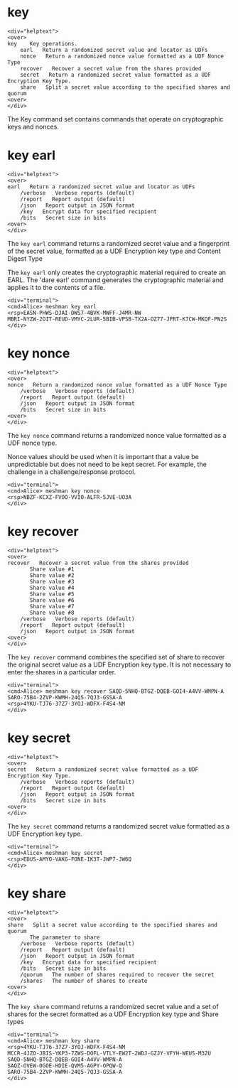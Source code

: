 
# key

~~~~
<div="helptext">
<over>
key    Key operations.
    earl   Return a randomized secret value and locator as UDFs
    nonce   Return a randomized nonce value formatted as a UDF Nonce Type
    recover   Recover a secret value from the shares provided
    secret   Return a randomized secret value formatted as a UDF Encryption Key Type.
    share   Split a secret value according to the specified shares and quorum
<over>
</div>
~~~~

The Key command set contains commands that operate on cryptographic keys and
nonces.

# key earl

~~~~
<div="helptext">
<over>
earl   Return a randomized secret value and locator as UDFs
    /verbose   Verbose reports (default)
    /report   Report output (default)
    /json   Report output in JSON format
    /key   Encrypt data for specified recipient
    /bits   Secret size in bits
<over>
</div>
~~~~

The `key earl` command returns a randomized secret value and a fingerprint of the secret 
value, formatted as a UDF Encryption key type and Content Digest Type

The `key earl` only creates the cryptographic material required to create an EARL.
The 'dare earl' command generates the cryptographic material and applies it to the contents
of a file.


~~~~
<div="terminal">
<cmd>Alice> meshman key earl
<rsp>EASN-PHWS-DJAI-DWS7-4BVK-MWFF-J4MR-NW
MBRI-NYZW-2OIT-REUD-VMYC-2LUR-5BIB-VPSB-TX2A-OZ77-JPRT-K7CW-MKQF-PN2S
</div>
~~~~





# key nonce

~~~~
<div="helptext">
<over>
nonce   Return a randomized nonce value formatted as a UDF Nonce Type
    /verbose   Verbose reports (default)
    /report   Report output (default)
    /json   Report output in JSON format
    /bits   Secret size in bits
<over>
</div>
~~~~


The `key nonce` command returns a randomized nonce value formatted as a UDF nonce type.

Nonce values should be used when it is important that a value be unpredictable but 
does not need to be kept secret. For example, the challenge in a challenge/response
protocol.


~~~~
<div="terminal">
<cmd>Alice> meshman key nonce
<rsp>NBZF-KCXZ-FVOO-VVIO-ALFR-5JVE-UO3A
</div>
~~~~




# key recover

~~~~
<div="helptext">
<over>
recover   Recover a secret value from the shares provided
       Share value #1
       Share value #2
       Share value #3
       Share value #4
       Share value #5
       Share value #6
       Share value #7
       Share value #8
    /verbose   Verbose reports (default)
    /report   Report output (default)
    /json   Report output in JSON format
<over>
</div>
~~~~

The `key recover` command combines the specified set of share to recover the original secret 
value as a UDF Encryption key type. It is not necessary to enter the shares in a particular order.


~~~~
<div="terminal">
<cmd>Alice> meshman key recover SAQD-5NHQ-BTGZ-DQEB-GOI4-A4VV-WMPN-A SARO-75B4-2ZVP-KWMH-24Q5-7QJ3-GSSA-A
<rsp>4YKU-TJ76-37Z7-3YOJ-WDFX-F4S4-NM
</div>
~~~~




# key secret

~~~~
<div="helptext">
<over>
secret   Return a randomized secret value formatted as a UDF Encryption Key Type.
    /verbose   Verbose reports (default)
    /report   Report output (default)
    /json   Report output in JSON format
    /bits   Secret size in bits
<over>
</div>
~~~~

The `key secret` command returns a randomized secret value formatted as a UDF Encryption 
key type.


~~~~
<div="terminal">
<cmd>Alice> meshman key secret
<rsp>EDUS-AMYO-VAKG-FONE-IK3T-JWP7-JW6Q
</div>
~~~~




# key share

~~~~
<div="helptext">
<over>
share   Split a secret value according to the specified shares and quorum
       The parameter to share
    /verbose   Verbose reports (default)
    /report   Report output (default)
    /json   Report output in JSON format
    /key   Encrypt data for specified recipient
    /bits   Secret size in bits
    /quorum   The number of shares required to recover the secret
    /shares   The number of shares to create
<over>
</div>
~~~~

The `key share` command returns a randomized secret value and a set of shares for the secret
formatted as a UDF Encryption key type and Share types


~~~~
<div="terminal">
<cmd>Alice> meshman key share
<rsp>4YKU-TJ76-37Z7-3YOJ-WDFX-F4S4-NM
MCCR-4JZO-JBIS-YKP3-7ZWS-DOFL-VTLY-EW2T-2WDJ-GZJY-VFYH-WEUS-M32U
SAQD-5NHQ-BTGZ-DQEB-GOI4-A4VV-WMPN-A
SAQZ-OVEW-OGOE-HDIE-QVM5-AGPY-OPQW-Q
SARO-75B4-2ZVP-KWMH-24Q5-7QJ3-GSSA-A
</div>
~~~~







